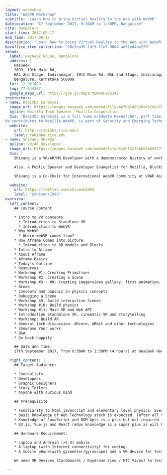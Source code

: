 ```yaml
---
layout: workshop
title: "WebVR Workshop"
subtitle: "Learn how to bring Virtual Reality to the Web with WebVR"
datelocation: "17 September 2017, 9:30AM to 1:30PM, Bangalore"
city: Bangalore
start_time: 2017-09-17
end_time: 2017-09-17
description: "Learn how to bring Virtual Reality to the Web with WebVR"
boxoffice_item_collection: "20e2ea35-1df3-11e7-98d4-ad91ed4be229"
venue:
  label: HasGeek House, Bangalore
  address: |
    HasGeek
    2699, 19th Main Rd,
    HAL 2nd Stage, Indiranagar, 19th Main Rd, HAL 2nd Stage, Indiranagar,
    Bengaluru, Karnataka 560008
  lat: 12.961499
  lng: 77.644307
  google_maps_url: https://goo.gl/maps/tQmKAFvox342
instructors:
- name: Rabimba Karanjai  
  image_url: https://images.hasgeek.com/embed/file/ba7b9f49136d4328bcf61b54e2fb8edd
  byline: Mozilla Tech Speaker, Mozilla Corporation
  bio: "Rabimba Karanjai is a full time Graduate Researcher, part time hacker, and FOSS enthusiast. He has written code for IBM Watson and done a bunch of other things at their lab. At present he is crawling his way towards a PhD at RICE University.
He contributes to Mozilla WebVR, is part of Security and Emerging Technologies team at Mozilla, and is also a Mozilla TechSpeaker. He has been recognized for his contribution to Firefox in its about:credits page."
  website:
    url: http://rabimba.rice.edu/
    label: rabimba.rice.edu
- name: Shivang Shekhar
  byline: VR/AR Developer
  image_url: https://images.hasgeek.com/embed/file/61dbf41f1bb84b45877567b860786670
  bio: |
    Shivang is a VR/AR/MR Developer with a demonstrated history of working in the computer software industry. Skilled in Python, VR/AR Production, Augmented Reality, HMD design and Storytelling in VR. Strong operations professional with a Bachelor's degree focused in Computer Science from NIIT University with professional certification from the University of California, San Diego in Virtual Reality application development and Computational Graphics.

    Also, a Public Speaker and Developer Evangelist for Mozilla, BlockStack and International VR/AR association.

    Shivang is a Co-Chair for International WebVR Community at VRAR Association and has been trained in Cinematic VR and production of VR films.

  website:
    url: https://twitter.com/shivank1995
    label: "@shivank1995"
overview:
  left_content: |
    ## Course Content

    * Intro to VR concepts
      * Introduction to Standlone VR
      * Introduction to WebVR
    * Why WebVR
      * Where webVR comes from?
    * How Aframe Comes into picture
      * Introduction to 3D models and Blocks
    * Intro to Aframe
    * About Aframe
    * Aframe Basics
    * Today's Outline
    * Resources
    * Workshop #1: Creating Primitives
    * Workshop #2: Creating a Scene
    * Workshop #3 - #8: Creating image+video gallery, first animation, first planes, camera view
    * Break
    * Concepts and popquiz in physics concepts
    * Debugging a Scene
    * Workshop $9: Build interactive Scenes
    * Workshop #10: Build physics
    * Workshop #11: Mash VR and Web API
    * Introduction Standalone VR, cinematic VR and storytelling
    * Workshop: Build AR
    * General tech discussion: ARcore, ARkit and other technologies
    * Showcase Your works
    * Q&A
    * Go back happily

    ## Date and Time
    17th September 2017, from 9:30AM to 1:30PM (4 hours) at HasGeek House, Bangalore.

  right_content: |
    ## Target Audience:

    * Journalists
    * Developers
    * Graphic Designers
    * Story Tellers
    * Anyone with curious mind

    ## Prerequisite

    * Familiarity to html,javascript and elementary level physics. Everything else we will explain
    * Basic knowledge of Web Technology stack is expected. (after all the person is attending JSFoo duh!)
    * Knowledge of JavaScript and DOM Apis is a plus but not required.
    * D3.js, Vue.js and React redux knowledge is a super plus as will help grasp the differences super easily.

    ## Hardware Requirement:

    * Laptop and Android (>4.4) mobile
    * A laptop (with Internet connectivity) for coding.
    * A mobile phone(with gyrometer/gyroscope) and a VR device for testing the VR experiences built.

    We need VR Devices (Cardboards / Daydream View / HTC Vives) to test the VR experiences built. We can make few devices available for all participants, but if devices like Vives and Daydream Controllers can be arranged so it will be a super plus.

---
```

